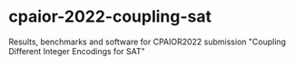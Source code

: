 # cpaior-2022-coupling-sat
Results, benchmarks and software for CPAIOR2022 submission "Coupling Different Integer Encodings for SAT"
